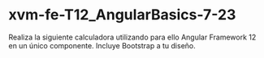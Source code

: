 # xvm-fe-T12_AngularBasics-7-23
Realiza la siguiente calculadora utilizando para ello Angular Framework 12 en un único componente. Incluye Bootstrap a tu diseño.
